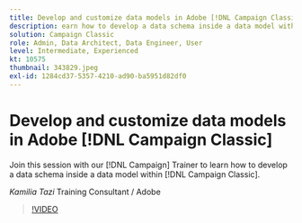 ```yaml
---
title: Develop and customize data models in Adobe [!DNL Campaign Classic]
description: earn how to develop a data schema inside a data model within [!DNL Campaign Classic]
solution: Campaign Classic
role: Admin, Data Architect, Data Engineer, User
level: Intermediate, Experienced
kt: 10575
thumbnail: 343829.jpeg
exl-id: 1284cd37-5357-4210-ad90-ba5951d82df0
---
```

# Develop and customize data models in Adobe [!DNL Campaign Classic]

Join this session with our [!DNL Campaign] Trainer to learn how to develop a data schema inside a data model within [!DNL Campaign Classic].

*Kamilia Tazi* Training Consultant / Adobe

>[!VIDEO](https://video.tv.adobe.com/v/343829/?quality=12&learn=on)

